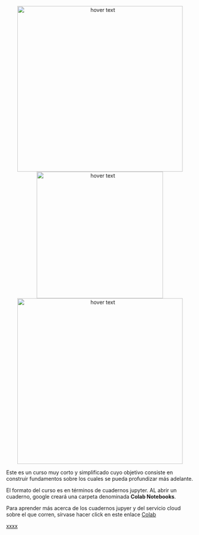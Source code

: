 <p align="center">
  <img src="Pics/Newton's_Annotated_copy_of_his_Principia_Mathematica.jpg" width="445" title="hover text">
  <img src="Pics/Venezuela_-_MERIS_7_March_2003.jpg" width="340" title="hover text">
  <img src="Pics/2560px-Playa_Colorada_Parque_Nacional_Mochima.jpg" width="445" title="hover text">
</p>


Este es un curso muy corto y simplificado cuyo objetivo consiste en construir fundamentos sobre los cuales se pueda profundizar más adelante.

El formato del curso es en términos de cuadernos jupyter. AL abrir un cuaderno, google creará una carpeta denominada **Colab Notebooks**. 

Para aprender más acerca de los cuadernos jupyer y del servicio cloud sobre el que corren, sírvase hacer click en este enlace [Colab](https://colab.research.google.com/)


[xxxx](Cuadernos_Jupyter/CL_I_ESTRUCTURAS_DE_DATOS_NATIVAS.ipynb)
